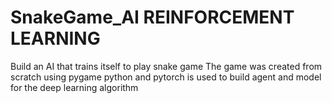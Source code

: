 # SnakeGame_AI REINFORCEMENT LEARNING
Build an AI that trains itself to play snake game
The game was created from scratch using pygame
python and pytorch is used to build agent and model for the deep learning algorithm
